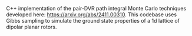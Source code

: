 C++ implementation of the pair-DVR path integral Monte Carlo techniques developed here: https://arxiv.org/abs/2411.00310. 
This codebase uses Gibbs sampling to simulate the ground state properties of a 1d lattice of dipolar planar rotors. 
